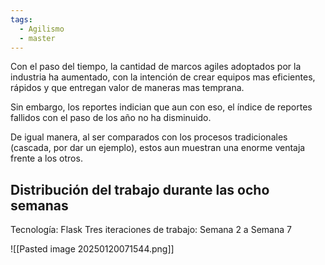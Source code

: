 ```yaml
---
tags:
  - Agilismo
  - master
---
```

Con el paso del tiempo, la cantidad de marcos agiles adoptados por la industria ha aumentado, con la intención de crear equipos mas eficientes, rápidos y que entregan valor de maneras mas temprana.

Sin embargo, los reportes indician que aun con eso, el índice de reportes fallidos con el paso de los año no ha disminuido.

De igual manera, al ser comparados con los procesos tradicionales (cascada, por dar un ejemplo), estos aun muestran una enorme ventaja frente a los otros.

## Distribución del trabajo durante las ocho semanas

Tecnología: Flask
Tres iteraciones de trabajo: Semana 2 a Semana 7 

![[Pasted image 20250120071544.png]]